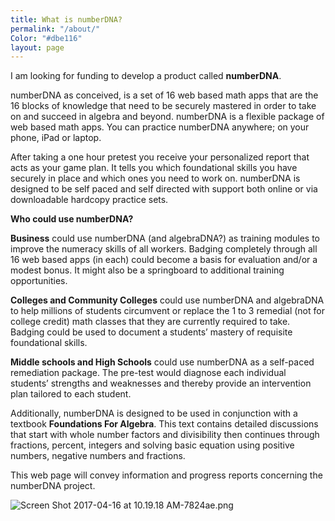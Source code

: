 ```yaml
---
title: What is numberDNA?
permalink: "/about/"
Color: "#dbe116"
layout: page
---
```


                 
I am looking for funding to develop a product called **numberDNA**.

numberDNA as conceived, is a set of 16 web based math apps that are the 16 blocks of knowledge that need to be securely mastered in order to take on and succeed in algebra and beyond. numberDNA is a flexible package of web based math apps.  You can practice numberDNA anywhere; on your phone, iPad or laptop. 

After taking a one hour pretest you receive your
personalized report that acts as your game plan.  It tells you which foundational skills you have securely in place and which ones you need to work on. numberDNA is designed to be self paced and self directed with support both online or via downloadable hardcopy practice sets. 

**Who could use numberDNA?**

**Business** could use numberDNA (and algebraDNA?) as training modules to improve the numeracy skills of all workers.  Badging completely through all 16 web based apps (in each) could become a basis for evaluation and/or a modest bonus.  It might also be a springboard to additional training opportunities.

**Colleges and Community Colleges** could use numberDNA and algebraDNA to help millions of students circumvent or replace the 1 to 3 remedial (not for college credit) math classes that they are currently required to take.  Badging could be used to document a students’ mastery of requisite foundational skills.

**Middle schools and High Schools** could use numberDNA as a self-paced remediation package.  The pre-test would diagnose each individual students’ strengths and weaknesses and thereby provide an intervention plan tailored to each student.

Additionally, numberDNA is designed to be used in conjunction with a textbook **Foundations For Algebra**.  This text contains detailed discussions that start with whole number factors and divisibility then continues through fractions, percent, integers and solving basic equation using positive numbers, negative numbers and fractions. 

This web page will convey information and progress reports concerning the numberDNA project. 

![Screen Shot 2017-04-16 at 10.19.18 AM-7824ae.png](/uploads/Screen%20Shot%202017-04-16%20at%2010.19.18%20AM-7824ae.png)